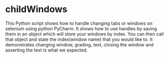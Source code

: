 # childWindows
This Python script shows how to handle changing tabs or windows on selenium using python PyCharm. It shows how to use handles by saving them in an object which will store your windows by index. You can then call that object and state the index(window name) that you would like to. It demonstrates changing window, grading, text, closing the window and asserting the text is what we expected. 
